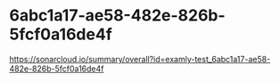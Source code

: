# 6abc1a17-ae58-482e-826b-5fcf0a16de4f
https://sonarcloud.io/summary/overall?id=examly-test_6abc1a17-ae58-482e-826b-5fcf0a16de4f
